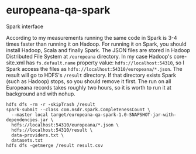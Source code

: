 # europeana-qa-spark
Spark interface

According to my measurements running the same code in Spark is 3-4 times faster than running it on Hadoop.
For running it on Spark, you should install Hadoop, Scala and finally Spark. The JSON files are stored in Hadoop Distributed File System at `/europeana` directory. In my case Hadoop's core-site.xml has `fs.default.name` property value: `hdfs://localhost:54310`, so I Spark access the files as `hdfs://localhost:54310/europeana/*.json`. The result will go to HDFS's `/result` directory. If that directory exists Spark (such as Hadoop) stops, so you should remove it first. The run on all Europeana records takes roughly two hours, so it is worth to run it at background and with nohup.

    hdfs dfs -rm -r -skipTrash /result
    spark-submit --class com.nsdr.spark.CompletenessCount \
      --master local target/europeana-qa-spark-1.0-SNAPSHOT-jar-with-dependencies.jar \
      hdfs://localhost:54310/europeana/*.json \
      hdfs://localhost:54310/result \
      data-providers.txt \
      datasets.txt
    hdfs dfs -getmerge /result result.csv
